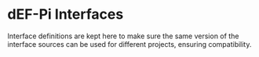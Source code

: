# dEF-Pi Interfaces
Interface definitions are kept here to make sure the same version of the interface sources can be used for different projects, ensuring compatibility.
